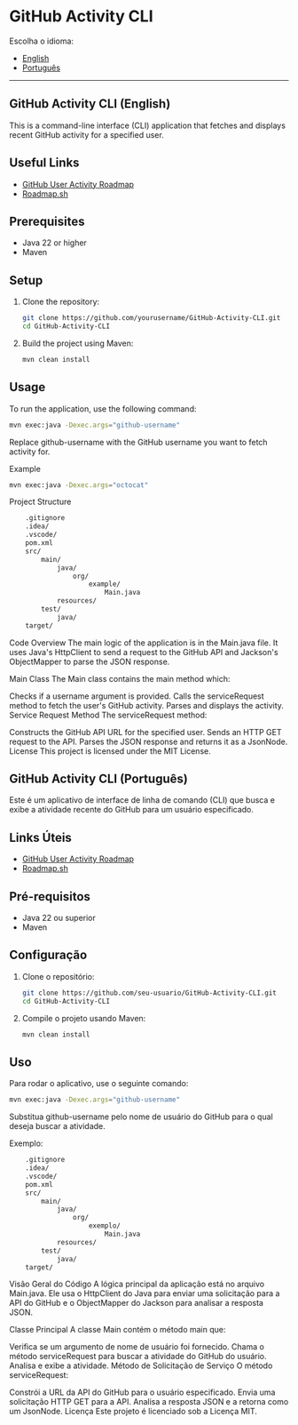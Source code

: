 # GitHub Activity CLI

Escolha o idioma:

- [English](#github-activity-cli-english)
- [Português](#github-activity-cli-português)

---

## GitHub Activity CLI (English)

This is a command-line interface (CLI) application that fetches and displays recent GitHub activity for a specified user.

## Useful Links

- [GitHub User Activity Roadmap](https://roadmap.sh/projects/github-user-activity)
- [Roadmap.sh](https://roadmap.sh/)
  
## Prerequisites

- Java 22 or higher
- Maven

## Setup

1. Clone the repository:
    ```sh
    git clone https://github.com/yourusername/GitHub-Activity-CLI.git
    cd GitHub-Activity-CLI
    ```

2. Build the project using Maven:
    ```sh
    mvn clean install
    ```

## Usage

To run the application, use the following command:
```sh
mvn exec:java -Dexec.args="github-username"
```
Replace github-username with the GitHub username you want to fetch activity for.

Example
```sh
mvn exec:java -Dexec.args="octocat"
```
Project Structure
```sh
    .gitignore
    .idea/
    .vscode/
    pom.xml
    src/
        main/
            java/
                org/
                    example/
                        Main.java
            resources/
        test/
            java/
    target/
```
Code Overview
The main logic of the application is in the Main.java file. It uses Java's HttpClient to send a request to the GitHub API and Jackson's ObjectMapper to parse the JSON response.

Main Class
The Main class contains the main method which:

Checks if a username argument is provided.
Calls the serviceRequest method to fetch the user's GitHub activity.
Parses and displays the activity.
Service Request Method
The serviceRequest method:

Constructs the GitHub API URL for the specified user.
Sends an HTTP GET request to the API.
Parses the JSON response and returns it as a JsonNode.
License
This project is licensed under the MIT License.

## GitHub Activity CLI (Português)

Este é um aplicativo de interface de linha de comando (CLI) que busca e exibe a atividade recente do GitHub para um usuário especificado.

## Links Úteis

- [GitHub User Activity Roadmap](https://roadmap.sh/projects/github-user-activity)
- [Roadmap.sh](https://roadmap.sh/)

## Pré-requisitos

- Java 22 ou superior
- Maven

## Configuração

1. Clone o repositório:
    ```sh
    git clone https://github.com/seu-usuario/GitHub-Activity-CLI.git
    cd GitHub-Activity-CLI
    ```

2. Compile o projeto usando Maven:
    ```sh
    mvn clean install
    ```

## Uso

Para rodar o aplicativo, use o seguinte comando:
```sh
mvn exec:java -Dexec.args="github-username"
```
Substitua github-username pelo nome de usuário do GitHub para o qual deseja buscar a atividade.

Exemplo:
```sh
    .gitignore
    .idea/
    .vscode/
    pom.xml
    src/
        main/
            java/
                org/
                    exemplo/
                        Main.java
            resources/
        test/
            java/
    target/
```
Visão Geral do Código
A lógica principal da aplicação está no arquivo Main.java. Ele usa o HttpClient do Java para enviar uma solicitação para a API do GitHub e o ObjectMapper do Jackson para analisar a resposta JSON.

Classe Principal
A classe Main contém o método main que:

Verifica se um argumento de nome de usuário foi fornecido.
Chama o método serviceRequest para buscar a atividade do GitHub do usuário.
Analisa e exibe a atividade.
Método de Solicitação de Serviço
O método serviceRequest:

Constrói a URL da API do GitHub para o usuário especificado.
Envia uma solicitação HTTP GET para a API.
Analisa a resposta JSON e a retorna como um JsonNode.
Licença
Este projeto é licenciado sob a Licença MIT.

